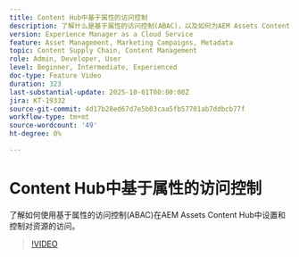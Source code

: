 ```yaml
---
title: Content Hub中基于属性的访问控制
description: 了解什么是基于属性的访问控制(ABAC)，以及如何为AEM Assets Content Hub配置它们。
version: Experience Manager as a Cloud Service
feature: Asset Management, Marketing Campaigns, Metadata
topic: Content Supply Chain, Content Management
role: Admin, Developer, User
level: Beginner, Intermediate, Experienced
doc-type: Feature Video
duration: 323
last-substantial-update: 2025-10-01T00:00:00Z
jira: KT-19332
source-git-commit: 4d17b28ed67d7e5b03caa5fb57701ab7ddbcb77f
workflow-type: tm+mt
source-wordcount: '49'
ht-degree: 0%

---
```



# Content Hub中基于属性的访问控制

了解如何使用基于属性的访问控制(ABAC)在AEM Assets Content Hub中设置和控制对资源的访问。

>[!VIDEO](https://video.tv.adobe.com/v/3475413/?learn=on&enablevpops)
